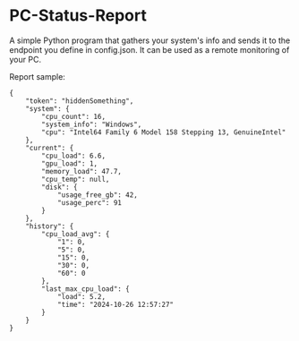 # PC-Status-Report

A simple Python program that gathers your system's info and sends it to the endpoint you define in config.json.
It can be used as a remote monitoring of your PC.

Report sample:
```
{
    "token": "hiddenSomething",
    "system": {
        "cpu_count": 16,
        "system_info": "Windows",
        "cpu": "Intel64 Family 6 Model 158 Stepping 13, GenuineIntel"
    },
    "current": {
        "cpu_load": 6.6,
        "gpu_load": 1,
        "memory_load": 47.7,
        "cpu_temp": null,
        "disk": {
            "usage_free_gb": 42,
            "usage_perc": 91
        }
    },
    "history": {
        "cpu_load_avg": {
            "1": 0,
            "5": 0,
            "15": 0,
            "30": 0,
            "60": 0
        },
        "last_max_cpu_load": {
            "load": 5.2,
            "time": "2024-10-26 12:57:27"
        }
    }
}
```
